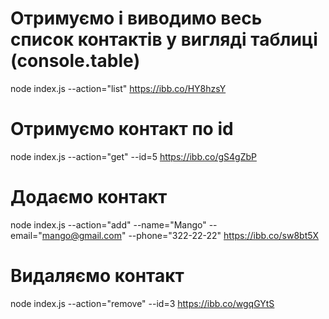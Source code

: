 
# Отримуємо і виводимо весь список контактів у вигляді таблиці (console.table)
node index.js --action="list"
https://ibb.co/HY8hzsY

# Отримуємо контакт по id
node index.js --action="get" --id=5
https://ibb.co/gS4gZbP

# Додаємо контакт
node index.js --action="add" --name="Mango" --email="mango@gmail.com" --phone="322-22-22"
https://ibb.co/sw8bt5X

# Видаляємо контакт
node index.js --action="remove" --id=3
https://ibb.co/wgqGYtS